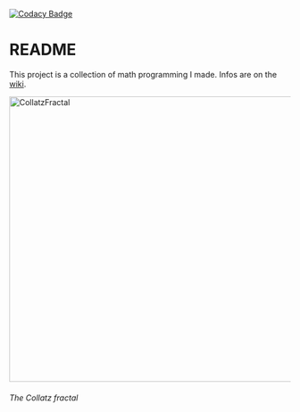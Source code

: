 [![Codacy Badge](https://api.codacy.com/project/badge/Grade/67fd32fccb7b4cf386f136c8d6f864da)](https://www.codacy.com/app/JonasHau/MathForFun)

# README

This project is a collection of math programming I made.
Infos are on the [wiki](https://github.com/JonasHau/MathForFun/wiki).
  
<a title="Pokipsy76 [Public domain], via Wikimedia Commons" href="https://commons.wikimedia.org/wiki/File:CollatzFractal.png"><img width="512" alt="CollatzFractal" src="https://upload.wikimedia.org/wikipedia/commons/thumb/1/1c/CollatzFractal.png/512px-CollatzFractal.png"></a>
###### The Collatz fractal
